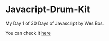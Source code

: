 # Javacript-Drum-Kit

My Day 1 of 30 Days of Javascript by Wes Bos.

You can check it <a href ="https://loreleen71.github.io/Javascript-DrumKit/">here</a>
